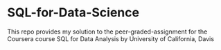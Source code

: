 # SQL-for-Data-Science

This repo provides my solution to the peer-graded-assignment for the Coursera course SQL for Data Analysis by University of California, Davis